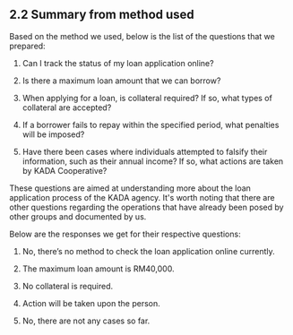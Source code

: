 ## 2.2 Summary from method used 

Based on the method we used, below is the list of the questions that we prepared:

  1. Can I track the status of my loan application online?

  2. Is there a maximum loan amount that we can borrow?

  3. When applying for a loan, is collateral required?  If so, what types of collateral are accepted?

  4. If a borrower fails to repay within the specified period, what penalties will be imposed?

  5. Have there been cases where individuals attempted to falsify their information, such as their annual income? If so, what actions are taken by KADA Cooperative?

These questions are aimed at understanding more about the loan application process of the KADA agency. It's worth noting that there are other questions regarding the operations that have already been posed by other groups and documented by us.

Below are the responses we get for their respective questions:

  1. No, there’s no method to check the loan application online currently.

  2. The maximum loan amount is RM40,000.

  3. No collateral is required.

  4. Action will be taken upon the person.

  5. No, there are not any cases so far.

